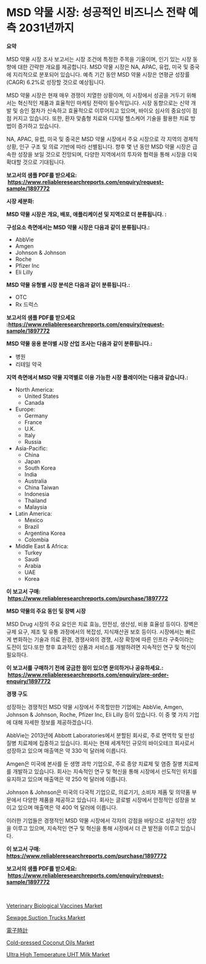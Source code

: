 <p><h1>MSD 약물 시장: 성공적인 비즈니스 전략 예측 2031년까지</h1></p><p><strong>요약</strong></p>
<p><p>MSD 약물 시장 조사 보고서는 시장 조건에 특정한 주목을 기울이며, 인기 있는 시장 동향에 대한 간략한 개요를 제공합니다. MSD 약물 시장은 NA, APAC, 유럽, 미국 및 중국에 지리적으로 분포되어 있습니다. 예측 기간 동안 MSD 약물 시장은 연평균 성장률(CAGR) 6.2%로 성장할 것으로 예상됩니다.</p><p>MSD 약물 시장은 현재 매우 경쟁이 치열한 상황이며, 이 시장에서 성공을 거두기 위해서는 혁신적인 제품과 효율적인 마케팅 전략이 필수적입니다. 시장 동향으로는 신약 개발 및 승인 절차가 신속하고 효율적으로 이루어지고 있으며, 바이오 심사의 중요성이 점점 커지고 있습니다. 또한, 환자 맞춤형 치료와 디지털 헬스케어 기술을 활용한 치료 방법이 증가하고 있습니다.</p><p>NA, APAC, 유럽, 미국 및 중국은 MSD 약물 시장에서 주요 시장으로 각 지역의 경제적 상황, 인구 구조 및 의료 기반에 따라 선별됩니다. 향후 몇 년 동안 MSD 약물 시장은 급속한 성장을 보일 것으로 전망되며, 다양한 지역에서의 투자와 협력을 통해 시장을 더욱 확대할 것으로 기대됩니다.</p></p>
<p><strong>보고서의 샘플 PDF를 받으세요: &nbsp;<a href="https://www.reliableresearchreports.com/enquiry/request-sample/1897772">https://www.reliableresearchreports.com/enquiry/request-sample/1897772</a></strong></p>
<p><strong>시장 세분화:</strong></p>
<p><strong> MSD 약물 시장은 개요, 배포, 애플리케이션 및 지역으로 더 분류됩니다. :</strong></p>
<p><strong>구성요소 측면에서는 MSD 약물 시장은 다음과 같이 분류됩니다.:</strong></p>
<p><ul><li>AbbVie</li><li>Amgen</li><li>Johnson & Johnson</li><li>Roche</li><li>Pfizer Inc</li><li>Eli Lilly</li></ul></p>
<p><strong> MSD 약물 유형별 시장 분석은 다음과 같이 분류됩니다.:</strong></p>
<p><ul><li>OTC</li><li>Rx 드럭스</li></ul></p>
<p><strong>보고서의 샘플 PDF를 받으세요 :<a href="https://www.reliableresearchreports.com/enquiry/request-sample/1897772">https://www.reliableresearchreports.com/enquiry/request-sample/1897772</a></strong></p>
<p><strong> MSD 약물 응용 분야별 시장 산업 조사는 다음과 같이 분류됩니다.:</strong></p>
<p><ul><li>병원</li><li>리테일 약국</li></ul></p>
<p><strong>지역 측면에서 MSD 약물 지역별로 이용 가능한 시장 플레이어는 다음과 같습니다.:</strong></p>
<p><ul>
    <li>
        North America:
        <ul>
            <li>United States</li>
            <li>Canada</li>
        </ul>
    </li>
    <li>
        Europe:
        <ul>
            <li>Germany</li>
            <li>France</li>
            <li>U.K.</li>
            <li>Italy</li>
            <li>Russia</li>
        </ul>
    </li>
    <li>
        Asia-Pacific:
        <ul>
            <li>China</li>
            <li>Japan</li>
            <li>South Korea</li>
            <li>India</li>
            <li>Australia</li>
            <li>China Taiwan</li>
            <li>Indonesia</li>
            <li>Thailand</li>
            <li>Malaysia</li>
        </ul>
    </li>
    <li>
        Latin America:
        <ul>
            <li>Mexico</li>
            <li>Brazil</li>
            <li>Argentina Korea</li>
            <li>Colombia</li>
        </ul>
    </li>
    <li>
        Middle East & Africa:
        <ul>
            <li>Turkey</li>
            <li>Saudi</li>
            <li>Arabia</li>
            <li>UAE</li>
            <li>Korea</li>
        </ul>
    </li>
    </ul></p>
<p><strong>이 보고서 구매: &nbsp;<a href="https://www.reliableresearchreports.com/purchase/1897772">https://www.reliableresearchreports.com/purchase/1897772</a></strong></p>
<p><strong>MSD 약물의 주요 동인 및 장벽 시장</strong></p>
<p><p>MSD Drug 시장의 주요 요인은 치료 효능, 안전성, 생산성, 비용 효율성 등이다. 장벽은 규제 요구, 제조 및 유통 과정에서의 복잡성, 지식재산권 보호 등이다. 시장에서는 빠르게 변화하는 기술과 의료 환경, 경쟁사와의 경쟁, 시장 확장에 따른 인프라 구축이라는 도전이 있다.또한 향후 효과적인 상품과 서비스를 개발하려면 지속적인 연구 및 혁신이 필요하다.</p></p>
<p><strong>이 보고서를 구매하기 전에 궁금한 점이 있으면 문의하거나 공유하세요.: &nbsp;<a href="https://www.reliableresearchreports.com/enquiry/pre-order-enquiry/1897772">https://www.reliableresearchreports.com/enquiry/pre-order-enquiry/1897772</a></strong></p>
<p><strong>경쟁 구도</strong></p>
<p><p>성장하는 경쟁적인 MSD 약물 시장에서 주목할만한 기업에는 AbbVie, Amgen, Johnson & Johnson, Roche, Pfizer Inc, Eli Lilly 등이 있습니다. 이 중 몇 가지 기업에 대해 자세한 정보를 제공하겠습니다.</p><p>AbbVie는 2013년에 Abbott Laboratories에서 분할된 회사로, 주로 면역학 및 만성 질병 치료제에 집중하고 있습니다. 회사는 현재 세계적인 규모의 바이오테크 회사로서 성장하고 있으며 매출액은 약 330 억 달러에 이릅니다.</p><p>Amgen은 미국에 본사를 둔 생명 과학 기업으로, 주로 종양 치료제 및 염증 질병 치료제를 개발하고 있습니다. 회사는 지속적인 연구 및 혁신을 통해 시장에서 선도적인 위치를 유지하고 있으며 매출액은 약 250 억 달러에 이릅니다.</p><p>Johnson & Johnson은 미국의 다국적 기업으로, 의료기기, 소비자 제품 및 의약품 부문에서 다양한 제품을 제공하고 있습니다. 회사는 글로벌 시장에서 안정적인 성장을 보이고 있으며 매출액은 약 400 억 달러에 이릅니다.</p><p>이러한 기업들은 경쟁적인 MSD 약물 시장에서 각자의 강점을 바탕으로 성공적인 성장을 이루고 있으며, 지속적인 연구 및 혁신을 통해 시장에서 더 큰 발전을 이루고 있습니다.</p></p>
<p><strong>이 보고서 구매: &nbsp; <a href="https://www.reliableresearchreports.com/purchase/1897772">https://www.reliableresearchreports.com/purchase/1897772</a></strong></p>
<p><strong>보고서의 샘플 PDF를 받으세요: &nbsp;<a href="https://www.reliableresearchreports.com/enquiry/request-sample/1897772">https://www.reliableresearchreports.com/enquiry/request-sample/1897772</a></strong><strong></strong></p>
<p>&nbsp;</p>
<p><p><a href="https://issuu.com/reportprime-2/docs/veterinary-biological-vaccines-market-size-2030.pp">Veterinary Biological Vaccines Market</a></p><p><a href="https://picayune-night-cbd.notion.site/Sewage-Suction-Trucks-Market-Provides-Detailed-Segmentation-of-this-Market-based-on-Type-Applicatio-8644bf71ffe54c8695088d0ce5e0218d">Sewage Suction Trucks Market</a></p><p><a href="https://github.com/lrlmopnhwd79300/Market-Research-Report-List-1/blob/main/8917842193555.md">電子時計</a></p><p><a href="https://valiant-lunge-8fe.notion.site/Cold-pressed-Coconut-Oils-Market-Research-Report-Provides-thorough-Industry-Overview-which-offers-a-997b4cbc339b451085654ba22f159576">Cold-pressed Coconut Oils Market</a></p><p><a href="https://view.publitas.com/reportprime-1/ultra-high-temperature-uht-milk-market-size-2024-2031-global-industrial-analysis-key-geographical-regions-market-share-top-key-players-product-types-and-forecast-research-report/">Ultra High Temperature UHT Milk Market</a></p></p>